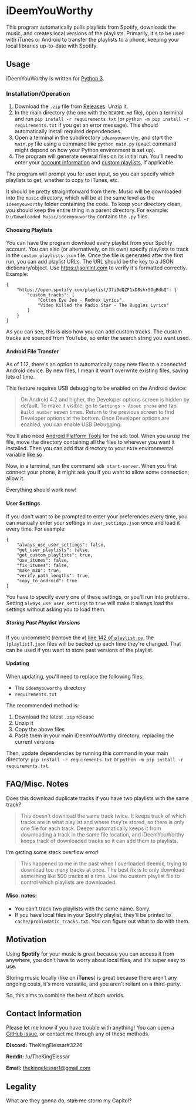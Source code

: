 # iDeemYouWorthy

This program automatically pulls playlists from Spotify, downloads the music, and creates local versions of the playlists. Primarily, it's to be used with iTunes or Android to transfer the playlists to a phone, keeping your local libraries up-to-date with Spotify.

## Usage

iDeemYouWorthy is written for [Python 3](https://www.python.org/downloads/). 

### Installation/Operation

1. Download the `.zip` file from [Releases](https://github.com/TheKingElessar/iDeemYouWorthy/releases). Unzip it. 
2. In the main directory (the one with the `README.md` file), open a terminal and run `pip install -r requirements.txt` (or `python -m pip install -r requirements.txt` if you get an error message). This should automatically install required dependencies.  
3. Open a terminal in the subdirectory `ideemyouworthy`, and start the `main.py` file using a command like `python main.py` (exact command might depond on how your Python environment is set up).
4. The program will generate several files on its initial run. You'll need to enter your [account information](ACCOUNT_INFO.md) and [custom playlists](#choosing-playlists), if applicable.

The program will prompt you for user input, so you can specify which playlists to get, whether to copy to iTunes, etc.

It should be pretty straightforward from there. Music will be downloaded into the `music` directory, which will be at the same level as the `ideemyouworthy` folder containing the code. To keep your directory clean, you should keep the entire thing in a parent directory. For example: `D:/Downloaded Music/ideemyouworthy` contains the `.py` files.

#### Choosing Playlists

You can have the program download every playlist from your Spotify account. You can also (or alternatively, on its own) specify playlists to track in the `custom_playlists.json` file. Once the file is generated after the first run, you can add playlist URLs. The URL should be the key to a JSON dictionary/object. Use https://jsonlint.com to verify it's formatted correctly. Example:

```
{
    "https://open.spotify.com/playlist/37i9dQZF1xD8shr5OgBdbQ": {
        "custom_tracks": [
            "Cotton Eye Joe - Rednex Lyrics",
            "Video Killed the Radio Star - The Buggles Lyrics"
        ]
    }
}
```

As you can see, this is also how you can add custom tracks. The custom tracks are sourced from YouTube, so enter the search string you want used.

#### Android File Transfer

As of 1.12, there's an option to automatically copy new files to a connected Android device. By new files, I mean it won't overwrite existing files, saving lots of time.

This feature requires USB debugging to be enabled on the Android device:

> On Android 4.2 and higher, the Developer options screen is hidden by default. To make it visible, go to `Settings > About phone` and tap `Build number` seven times. Return to the previous screen to find Developer options at the bottom.
> Once Developer options are enabled, you can enable USB Debugging.

You'll also need [Android Platform Tools](https://developer.android.com/studio/releases/platform-tools) for the `adb` tool. When you unzip the file, move the directory containing all the files to wherever you want it installed. Then you can add that directory to your `PATH` environmental variable [like so](https://helpdeskgeek.com/windows-10/add-windows-path-environment-variable/).

Now, in a terminal, run the command `adb start-server`. When you first connect your phone, it might ask you if you want to allow some connection; allow it.

Everything should work now!

#### User Settings

If you don't want to be prompted to enter your preferences every time, you can manually enter your settings in `user_settings.json` once and load it every time. For example:

```
{
    "always_use_user_settings": false,
    "get_user_playlists": false,
    "get_custom_playlists": true,
    "use_itunes": false,
    "fix_itunes": false,
    "make_m3u": true,
    "verify_path_lengths": true,
    "copy_to_android": true
}
```

You have to specify every one of these settings, or you'll run into problems. Setting `always_use_user_settings` to `true` will make it always load the settings without asking you to load them.

##### Storing Past Playlist Versions

If you uncomment (remove the `#`) [line 142 of `playlist.py`](/ideemyouworthy/playlist.py#L142), the `[playlist].json` files will be backed up each time they're changed. That can be used if you want to store past versions of the playlist.

#### Updating

When updating, you'll need to replace the following files:
 
 - The `ideemyouworthy` directory
 - `requirements.txt`

The recommended method is:

1. Download the latest `.zip` release
2. Unzip it
3. Copy the above files
4. Paste them in your main iDeemYouWorthy directory, replacing the current versions

Then, update dependencies by running this command in your main directory: `pip install -r requirements.txt` or `python -m pip install -r requirements.txt`.

## FAQ/Misc. Notes

Does this download duplicate tracks if you have two playlists with the same track?
 > This doesn't download the same track twice. It keeps track of which tracks are in what playlist and where they're stored, so there is only one file for each track. Deezer automatically keeps it from downloading a track in the same file location, and iDeemYouWorthy keeps track of downloaded tracks so it can add them to playlists.

I'm getting some stack overflow error!
> This happened to me in the past when I overloaded deemix, trying to download too many tracks at once. The best fix is to only download something like 500 tracks at a time. Use the custom playlist file to control which playlists are downloaded.

#### Misc. notes:

 - You can't track two playlists with the same name. Sorry.
 - If you have local files in your Spotify playlist, they'll be printed to `cache/problematic_tracks.txt`. You can figure out what to do with them.

## Motivation

Using **Spotify** for your music is great because you can access it from anywhere, you don't have to worry about local files, and it's super easy to use.

Storing music locally (like on **iTunes**) is great because there aren't any ongoing costs, it's more versatile, and you aren't reliant on a third-party.

So, this aims to combine the best of both worlds.

## Contact Information

Please let me know if you have trouble with anything! You can open a [GitHub issue](https://github.com/TheKingElessar/iDeemYouWorthy/issues), or contact me through any of these methods.

**Discord:** TheKingElessar#3226

**Reddit:** /u/TheKingElessar

**Email:** thekingelessar1@gmail.com

## Legality

What are they gonna do, ~~stab me~~ storm my Capitol?